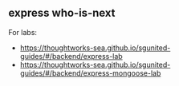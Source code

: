 ## express who-is-next

For labs:

- https://thoughtworks-sea.github.io/sgunited-guides/#/backend/express-lab
- https://thoughtworks-sea.github.io/sgunited-guides/#/backend/express-mongoose-lab
